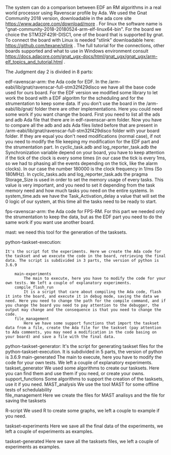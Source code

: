 The system can do a comparison between EDF an RM algorithms in a real world processor using Ravenscar profile by Ada. We used the Gnat Community 2018 version, downloadable in the ada core site https://www.adacore.com/download/more . For linux the software name is "gnat-community-2018-20180524-arm-elf-linux64-bin". For the board we choice the STM32F429I-DISC1, one of the board that is supported by gnat. To connect the board with Linux is needed "stlink" downloadable here: https://github.com/texane/stlink . The full tutorial for the connections, other boards supported and what to use in Windows environment consult https://docs.adacore.com/gnat_ugx-docs/html/gnat_ugx/gnat_ugx/arm-elf_topics_and_tutorial.html .

The Judgment day 2 is divided in 8 parts:

edf-ravenscar-arm:
	the Ada code for EDF. In the <gnat installation folder>/arm-eabi/lib/gnat/ravenscar-full-stm32f429disco we have all the base code used for ours board. For the EDF version we modified some library to let work the board with a EDF algoritm for the  scheduling and for the strumentation to keep some data. If you don't use the board in the <gnat installation folder>/arm-eabi/lib/gnat/ folder there are other implementations. Here you could need some work if you want change the board. First you need to list all the ads and adb Ada file that there are in edf-ravenscar-arm folder. Now you have to compare all  the adb and ads Ada files listed before that are present in <gnat installation folder>/arm-eabi/lib/gnat/ravenscar-full-stm32f429disco folder with your board folder. If they are equal you don't need modifications (normal case), if not you need to modify the file keeping my modification for the EDF part and the strumentation part.
	In cyclic_task.adb and log_reporter_task.adb the Synchronization variable depend on your board, you have to keep attention if the tick of the clock is every some times (in our case the tick is every 1ms, so we had to phasing all the events depending on the tick, like the alarm clocks). In our case the number 180000 is the clock frequency in 1/ms (So 180MHz).
	In cyclic_tasks.ads and log_reporter_task.ads the pragma Storage_Size is used in order to set the memory usage of every tasks. This value is very important, and you need to set it depending from the task memory need and how much tasks you need on the entire systems.
	In system_time.ads we have the Task_Activation_delay a value that will set the 0 logic of our system, at this time all the tasks need to be ready to start.

fps-ravenscar-arm:
	the Ada code for FPS-RM. For this part we needed only the strumentation to keep the data, but as the EDF part you need to do the same work if you want use another board.

 
mast:
	we need this tool for the generation of the tasksets.

python-taskset-execution:
	
	It's the script fot the experiments. Here we create the Ada code for the taskset and we execute the code in the board, retrieving the final data. The script is subdivided in 3 parts, the version of python is 3.6.9
	
		main-experiments
			The main to execute, here you have to modify the code for your own tests. We left a couple of explanatory experiments.
		compile_flash_run
			It is a script that care about compiling the Ada code, flash it into the board, and execute it in debug mode, saving the data we need. Here you need to change the path for the compile command, and if you change the board you need to pay attention to the debugger, the output may change and the consequence is that you need to change the code.
		file_management
			Here we have some support functions that import the taskset data from a file, create the Ada file for the taskset (pay attention to Ada comments, you may need a modification in the code basing on your board) and save a file with the final data.

python-taskset-generator:
	It's the script for generating taskset files for the python-taskset-execution. It is subdivided in 5 parts, the version of python is 3.6.9
		main-generated
			The main to execute, here you have to modify the code for your own tests. We left a couple of explanatory experiments.
		taskset_generator
			We used some algorithms to create our tasksets. Here you can find them and use them if you need, or create your owns.
		support_functions
			Some algorithms to support the creation of the tasksets, use it if you need.
		MAST_analysis
			We use the tool MAST for some offline tests of schedulability		
		file_management
			Here we create the files for MAST analisys and the file for saving the tasksets

R-script
	We used R to create some graphs, we left a couple to example if you need.

taskset-experiments
	Here we save all the final data of the experiments, we left a couple of experiments as examples.

taskset-generated
	Here we save all the tasksets files, we left a couple of experiments as examples.
			
	





